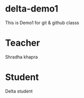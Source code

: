 # delta-demo1
This is Demo1 for git &amp; github classs

# Teacher
 Shradha khapra
 # Student
 Delta student